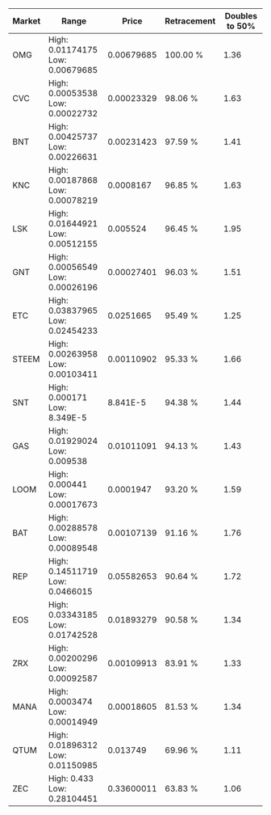 | Market | Range | Price| Retracement | Doubles to 50% |
| --- | --- | --- | --- | --- |
| OMG | High: 0.01174175<br />Low: 0.00679685 | 0.00679685 | 100.00 % | 1.36 |
| CVC | High: 0.00053538<br />Low: 0.00022732 | 0.00023329 | 98.06 % | 1.63 |
| BNT | High: 0.00425737<br />Low: 0.00226631 | 0.00231423 | 97.59 % | 1.41 |
| KNC | High: 0.00187868<br />Low: 0.00078219 | 0.0008167 | 96.85 % | 1.63 |
| LSK | High: 0.01644921<br />Low: 0.00512155 | 0.005524 | 96.45 % | 1.95 |
| GNT | High: 0.00056549<br />Low: 0.00026196 | 0.00027401 | 96.03 % | 1.51 |
| ETC | High: 0.03837965<br />Low: 0.02454233 | 0.0251665 | 95.49 % | 1.25 |
| STEEM | High: 0.00263958<br />Low: 0.00103411 | 0.00110902 | 95.33 % | 1.66 |
| SNT | High: 0.000171<br />Low: 8.349E-5 | 8.841E-5 | 94.38 % | 1.44 |
| GAS | High: 0.01929024<br />Low: 0.009538 | 0.01011091 | 94.13 % | 1.43 |
| LOOM | High: 0.000441<br />Low: 0.00017673 | 0.0001947 | 93.20 % | 1.59 |
| BAT | High: 0.00288578<br />Low: 0.00089548 | 0.00107139 | 91.16 % | 1.76 |
| REP | High: 0.14511719<br />Low: 0.0466015 | 0.05582653 | 90.64 % | 1.72 |
| EOS | High: 0.03343185<br />Low: 0.01742528 | 0.01893279 | 90.58 % | 1.34 |
| ZRX | High: 0.00200296<br />Low: 0.00092587 | 0.00109913 | 83.91 % | 1.33 |
| MANA | High: 0.0003474<br />Low: 0.00014949 | 0.00018605 | 81.53 % | 1.34 |
| QTUM | High: 0.01896312<br />Low: 0.01150985 | 0.013749 | 69.96 % | 1.11 |
| ZEC | High: 0.433<br />Low: 0.28104451 | 0.33600011 | 63.83 % | 1.06 |
